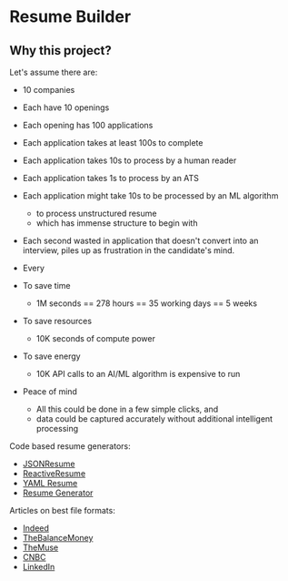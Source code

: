 # Resume Builder

## Why this project?
Let's assume there are:
- 10 companies
- Each have 10 openings
- Each opening has 100 applications
- Each application takes at least 100s to complete
- Each application takes 10s to process by a human reader
- Each application takes 1s to process by an ATS
- Each application might take 10s to be processed by an ML algorithm 
  - to process unstructured resume
  - which has immense structure to begin with
- Each second wasted in application that doesn't convert into an interview, piles up as frustration in the candidate's mind.
- Every 

- To save time
  - 1M seconds == 278 hours == 35 working days == 5 weeks
- To save resources
  - 10K seconds of compute power
- To save energy
  - 10K API calls to an AI/ML algorithm is expensive to run
- Peace of mind
  - All this could be done in a few simple clicks, and 
  - data could be captured accurately without additional intelligent processing

Code based resume generators:
- [JSONResume](https://jsonresume.org/schema/)
- [ReactiveResume](https://rxresu.me/)
- [YAML Resume](https://yaml-resume.com/get-started/)
- [Resume Generator](https://github.com/masasin/resume)

Articles on best file formats:
- [Indeed](https://www.indeed.com/career-advice/resumes-cover-letters/resume-file-format)
- [TheBalanceMoney](https://www.thebalancemoney.com/how-to-select-the-file-format-for-your-resume-2062695)
- [TheMuse](https://www.themuse.com/advice/the-answer-to-should-my-resume-be-submitted-as-a-word-doc-or-pdf)
- [CNBC](https://www.cnbc.com/2017/08/18/heres-how-to-choose-the-right-file-format-for-your-resume.html)
- [LinkedIn](https://www.linkedin.com/advice/0/what-pros-cons-using-pdf-word-document-online-applications)

